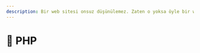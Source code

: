 ```yaml
---
description: Bir web sitesi onsuz düşünülemez. Zaten o yoksa öyle bir web sitesi de yoktur.
---
```


# 🏮 PHP

